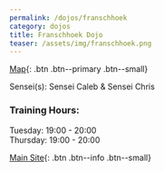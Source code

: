 ```yaml
---
permalink: /dojos/franschhoek
category: dojos
title: Franschhoek Dojo
teaser: /assets/img/franschhoek.png
---
```


[Map](https://www.google.com/maps/place/15+Fabriek+St,+Franschhoek,+7690/@-33.9076628,19.1147608,19z/data=!3m1!4b1!4m5!3m4!1s0x1dcdbc8cbe4fe72f:0xbb95fa46965400be!8m2!3d-33.9076639!4d19.115308){: .btn .btn--primary .btn--small}

Sensei(s): Sensei Caleb & Sensei Chris

### Training Hours:
Tuesday: 19:00 - 20:00
<br>Thursday: 19:00 - 20:00

[Main Site](//fsh.baska.co.za){: .btn .btn--info .btn--small}
